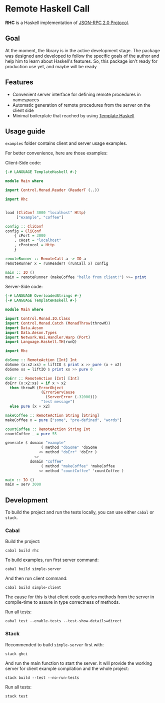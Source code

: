 # Remote Haskell Call

**RHC** is a Haskell implementation of [JSON-RPC 2.0 Protocol](https://www.jsonrpc.org/specification).

## Goal

At the moment, the library is in the active development stage. The package was designed and developed to follow the specific goals of the author and help him to learn about Haskell's features. So, this package isn't ready for production use yet, and maybe will be ready

## Features

* Convenient server interface for defining remote procedures in namespaces
* Automatic generation of remote procedures from the server on the client side
* Minimal boilerplate that reached by using [Template Haskell](https://hackage.haskell.org/package/template-haskell)

## Usage guide

`examples` folder contains client and server usage examples.

For better convenience, here are those examples:

Client-Side code:

```haskell
{-# LANGUAGE TemplateHaskell #-}

module Main where

import Control.Monad.Reader (ReaderT (..))

import Rhc


load (CliConf 3000 "localhost" Http)
     ["example", "coffee"]

config :: CliConf
config = CliConf
    { cPort = 3000
    , cHost = "localhost"
    , cProtocol = Http
    }

remoteRunner :: RemoteCall a -> IO a
remoteRunner x = runReaderT (runCall x) config

main :: IO ()
main = remoteRunner (makeCoffee "hello from client!") >>= print

```

Server-Side code:

```haskell
{-# LANGUAGE OverloadedStrings #-}
{-# LANGUAGE TemplateHaskell #-}

module Main where

import Control.Monad.IO.Class
import Control.Monad.Catch (MonadThrow(throwM))
import Data.Aeson
import Data.Aeson.Types
import Network.Wai.Handler.Warp (Port)
import Language.Haskell.TH(runQ)

import Rhc

doSome :: RemoteAction [Int] Int
doSome (x:x2:xs) = liftIO $ print x >> pure (x + x2)
doSome xs = liftIO $ print xs >> pure 0

doErr :: RemoteAction [Int] [Int]
doErr (x:x2:xs) = if x > x2
  then throwM (ErrorObject
                (ErrorServCause 
                  (ServerError (-32000)))
                "test message")
  else pure [x + x2]

makeCoffee :: RemoteAction String [String]
makeCoffee x = pure ["some", "pre-defined", "words"]

countCoffee :: RemoteAction String Int
countCoffee _ = pure 55

generate $ domain "example"
                ( method "doSome" 'doSome
               <> method "doErr" 'doErr )
             <>
           domain "coffee"
                ( method "makeCoffee" 'makeCoffee
               <> method "countCoffee" 'countCoffee )

main :: IO ()
main = serv 3000

```

## Development

To build the project and run the tests locally, you can use either
`cabal` or `stack`.

### Cabal

Build the project:

```shell
cabal build rhc
```

To build examples, run first server command:

```shell
cabal build simple-server
```

And then run client command:

```shell
cabal build simple-client
```

The cause for this is that client code queries methods from the server in compile-time to assure in type correctness of methods.

Run all tests:

```shell
cabal test --enable-tests --test-show-details=direct
```

### Stack

Recommended to build `simple-server` first with:

```shell
stack ghci
```

And run the main function to start the server. It will provide the working server for client example compilation and the whole project:

```shell
stack build --test --no-run-tests
```

Run all tests:

```shell
stack test
```